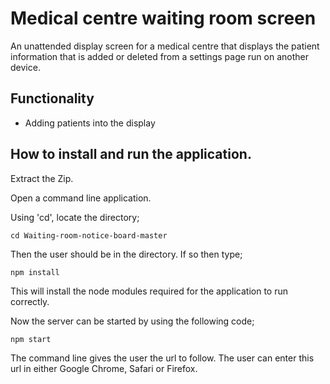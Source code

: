 # Medical centre waiting room screen

An unattended display screen for a medical centre that displays the patient information that is added or deleted from a settings page run on another device.

## Functionality

* Adding patients into the display

## How to install and run the application.

Extract the Zip.

Open a command line application.

Using 'cd', locate the directory;

```
cd Waiting-room-notice-board-master
```

Then the user should be in the directory.
If so then type;

```
npm install
```
This will install the node modules required for the application to run correctly.

Now the server can be started by using the following code;

```
npm start
```

The command line gives the user the url to follow.
The user can enter this url in either Google Chrome, Safari or Firefox.
